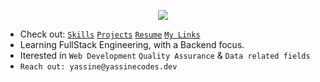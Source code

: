 <p align="center">
 <img src="https://user-images.githubusercontent.com/68094236/201511312-8e93c2c6-4110-46c3-9915-158a0958088b.gif">
</p>

- Check out: [`Skills`](https://yassinecodes.dev/#skills) [`Projects`](https://yassinecodes.dev/#projects) [`Resume`](https://yassinecodes.dev/resume) [`My Links`](https://yassinecodes.dev/links)
- Learning FullStack Engineering, with a Backend focus.
- Iterested in `Web Development` `Quality Assurance` & `Data related fields`
- `Reach out: yassine@yassinecodes.dev`
